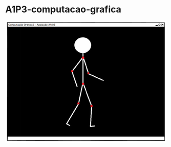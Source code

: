 # A1P3-computacao-grafica
![Preview-Screens](https://github.com/filipeclegnani/A1P3-computacao-grafica/blob/main/a1-03.PNG)
